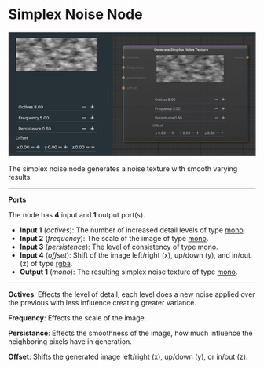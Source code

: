 # Simplex Noise Node

![noise](images/noise.png)

The simplex noise node generates a noise texture with smooth varying results.

---

**Ports**

The node has **4** input and **1** output port(s).

- **Input 1** (*octives*): The number of increased detail levels of type [mono](types.md).
- **Input 2** (*frequency*): The scale of the image of type [mono](types.md).
- **Input 3** (*persistence*): The level of consistency of type [mono](types.md).
- **Input 4** (*offset*): Shift of the image left/right (x), up/down (y), and in/out (z) of type [rgba](types.md).
- **Output 1** (*mono*): The resulting simplex noise texture of type [mono](types.md).

---

**Octives**: Effects the level of detail, each level does a new noise applied over the previous with less influence creating greater variance.

**Frequency**: Effects the scale of the image.

**Persistance**: Effects the smoothness of the image, how much influence the neighboring pixels have in generation.

**Offset**: Shifts the generated image left/right (x), up/down (y), or in/out (z).